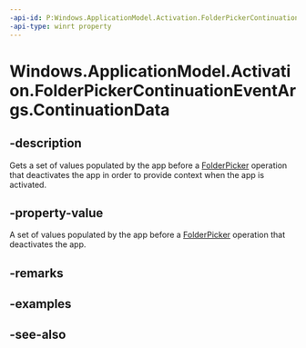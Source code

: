 ```yaml
---
-api-id: P:Windows.ApplicationModel.Activation.FolderPickerContinuationEventArgs.ContinuationData
-api-type: winrt property
---
```


<!-- Property syntax
public Windows.Foundation.Collections.ValueSet ContinuationData { get; }
-->

# Windows.ApplicationModel.Activation.FolderPickerContinuationEventArgs.ContinuationData

## -description
Gets a set of values populated by the app before a [FolderPicker](../windows.storage.pickers/folderpicker.md) operation that deactivates the app in order to provide context when the app is activated.

## -property-value
A set of values populated by the app before a [FolderPicker](../windows.storage.pickers/folderpicker.md) operation that deactivates the app.

## -remarks

## -examples

## -see-also
